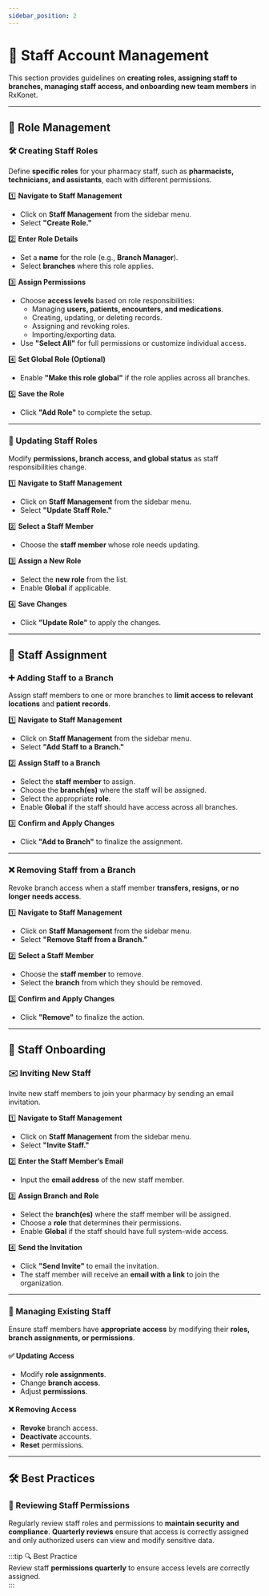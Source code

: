 ```yaml
---
sidebar_position: 2
---
```


# 👥 Staff Account Management

This section provides guidelines on **creating roles, assigning staff to branches, managing staff access, and onboarding new team members** in RxKonet.

---

## 🔑 Role Management

### 🛠️ Creating Staff Roles

Define **specific roles** for your pharmacy staff, such as **pharmacists, technicians, and assistants**, each with different permissions.

1️⃣ **Navigate to Staff Management**

- Click on **Staff Management** from the sidebar menu.
- Select **"Create Role."**

2️⃣ **Enter Role Details**

- Set a **name** for the role (e.g., **Branch Manager**).
- Select **branches** where this role applies.

3️⃣ **Assign Permissions**

- Choose **access levels** based on role responsibilities:
  - Managing **users, patients, encounters, and medications**.
  - Creating, updating, or deleting records.
  - Assigning and revoking roles.
  - Importing/exporting data.
- Use **"Select All"** for full permissions or customize individual access.

4️⃣ **Set Global Role (Optional)**

- Enable **"Make this role global"** if the role applies across all branches.

5️⃣ **Save the Role**

- Click **"Add Role"** to complete the setup.

---

### 🔄 Updating Staff Roles

Modify **permissions, branch access, and global status** as staff responsibilities change.

1️⃣ **Navigate to Staff Management**

- Click on **Staff Management** from the sidebar menu.
- Select **"Update Staff Role."**

2️⃣ **Select a Staff Member**

- Choose the **staff member** whose role needs updating.

3️⃣ **Assign a New Role**

- Select the **new role** from the list.
- Enable **Global** if applicable.

4️⃣ **Save Changes**

- Click **"Update Role"** to apply the changes.

---

## 🏢 Staff Assignment

### ➕ Adding Staff to a Branch

Assign staff members to one or more branches to **limit access to relevant locations** and **patient records**.

1️⃣ **Navigate to Staff Management**

- Click on **Staff Management** from the sidebar menu.
- Select **"Add Staff to a Branch."**

2️⃣ **Assign Staff to a Branch**

- Select the **staff member** to assign.
- Choose the **branch(es)** where the staff will be assigned.
- Select the appropriate **role**.
- Enable **Global** if the staff should have access across all branches.

3️⃣ **Confirm and Apply Changes**

- Click **"Add to Branch"** to finalize the assignment.

---

### ❌ Removing Staff from a Branch

Revoke branch access when a staff member **transfers, resigns, or no longer needs access**.

1️⃣ **Navigate to Staff Management**

- Click on **Staff Management** from the sidebar menu.
- Select **"Remove Staff from a Branch."**

2️⃣ **Select a Staff Member**

- Choose the **staff member** to remove.
- Select the **branch** from which they should be removed.

3️⃣ **Confirm and Apply Changes**

- Click **"Remove"** to finalize the action.

---

## 📩 Staff Onboarding

### ✉️ Inviting New Staff

Invite new staff members to join your pharmacy by sending an email invitation.

1️⃣ **Navigate to Staff Management**

- Click on **Staff Management** from the sidebar menu.
- Select **"Invite Staff."**

2️⃣ **Enter the Staff Member’s Email**

- Input the **email address** of the new staff member.

3️⃣ **Assign Branch and Role**

- Select the **branch(es)** where the staff member will be assigned.
- Choose a **role** that determines their permissions.
- Enable **Global** if the staff should have full system-wide access.

4️⃣ **Send the Invitation**

- Click **"Send Invite"** to email the invitation.
- The staff member will receive an **email with a link** to join the organization.

---

### 🔐 Managing Existing Staff

Ensure staff members have **appropriate access** by modifying their **roles, branch assignments, or permissions**.

#### ✅ Updating Access

- Modify **role assignments**.
- Change **branch access**.
- Adjust **permissions**.

#### ❌ Removing Access

- **Revoke** branch access.
- **Deactivate** accounts.
- **Reset** permissions.

---

## 🛠️ Best Practices

### 🔎 Reviewing Staff Permissions

Regularly review staff roles and permissions to **maintain security and compliance**. **Quarterly reviews** ensure that access is correctly assigned and only authorized users can view and modify sensitive data.

:::tip 🔍 Best Practice  
Review staff **permissions quarterly** to ensure access levels are correctly assigned.  
:::
